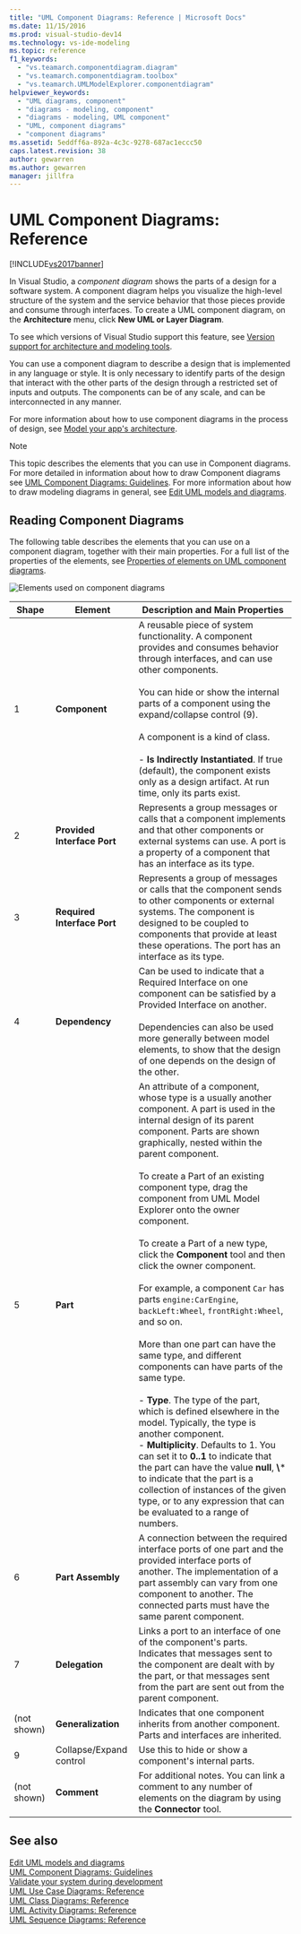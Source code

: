 ```yaml
---
title: "UML Component Diagrams: Reference | Microsoft Docs"
ms.date: 11/15/2016
ms.prod: visual-studio-dev14
ms.technology: vs-ide-modeling
ms.topic: reference
f1_keywords: 
  - "vs.teamarch.componentdiagram.diagram"
  - "vs.teamarch.componentdiagram.toolbox"
  - "vs.teamarch.UMLModelExplorer.componentdiagram"
helpviewer_keywords: 
  - "UML diagrams, component"
  - "diagrams - modeling, component"
  - "diagrams - modeling, UML component"
  - "UML, component diagrams"
  - "component diagrams"
ms.assetid: 5eddff6a-892a-4c3c-9278-687ac1eccc50
caps.latest.revision: 38
author: gewarren
ms.author: gewarren
manager: jillfra
---
```

# UML Component Diagrams: Reference
[!INCLUDE[vs2017banner](../includes/vs2017banner.md)]

In Visual Studio, a *component diagram* shows the parts of a design for a software system. A component diagram helps you visualize the high-level structure of the system and the service behavior that those pieces provide and consume through interfaces. To create a UML component diagram, on the **Architecture** menu, click **New UML or Layer Diagram**.  

 To see which versions of Visual Studio support this feature, see [Version support for architecture and modeling tools](../modeling/what-s-new-for-design-in-visual-studio.md#VersionSupport).  

 You can use a component diagram to describe a design that is implemented in any language or style. It is only necessary to identify parts of the design that interact with the other parts of the design through a restricted set of inputs and outputs. The components can be of any scale, and can be interconnected in any manner.  

 For more information about how to use component diagrams in the process of design, see [Model your app's architecture](../modeling/model-your-app-s-architecture.md).  

> [!NOTE]
> This topic describes the elements that you can use in Component diagrams. For more detailed in information about how to draw Component diagrams see [UML Component Diagrams: Guidelines](../modeling/uml-component-diagrams-guidelines.md). For more information about how to draw modeling diagrams in general, see [Edit UML models and diagrams](../modeling/edit-uml-models-and-diagrams.md).  

## Reading Component Diagrams  
 The following table describes the elements that you can use on a component diagram, together with their main properties. For a full list of the properties of the elements, see [Properties of elements on UML component diagrams](../modeling/properties-of-elements-on-uml-component-diagrams.md).  

 ![Elements used on component diagrams](../modeling/media/uml-compovreading.png "UML_CompOvReading")  

|  **Shape**  |         **Element**         |                                                                                                                                                                                                                                                                                                                                                                                                                                                                                                                                         **Description and Main Properties**                                                                                                                                                                                                                                                                                                                                                                                                                                                                                                                                          |
|-------------|-----------------------------|----------------------------------------------------------------------------------------------------------------------------------------------------------------------------------------------------------------------------------------------------------------------------------------------------------------------------------------------------------------------------------------------------------------------------------------------------------------------------------------------------------------------------------------------------------------------------------------------------------------------------------------------------------------------------------------------------------------------------------------------------------------------------------------------------------------------------------------------------------------------------------------------------------------------------------------------------------------------------------------------------------------------------------------------------------------------------------------------------------------------|
|      1      |        **Component**        |                                                                                                                                                                                                                                                                                                                                  A reusable piece of system functionality. A component provides and consumes behavior through interfaces, and can use other components.<br /><br /> You can hide or show the internal parts of a component using the expand/collapse control (9).<br /><br /> A component is a kind of class.<br /><br /> -   **Is Indirectly Instantiated**. If true (default), the component exists only as a design artifact. At run time, only its parts exist.                                                                                                                                                                                                                                                                                                                                  |
|      2      | **Provided Interface Port** |                                                                                                                                                                                                                                                                                                                                                                                                                                                            Represents a group messages or calls that a component implements and that other components or external systems can use. A port is a property of a component that has an interface as its type.                                                                                                                                                                                                                                                                                                                                                                                                                                                            |
|      3      | **Required Interface Port** |                                                                                                                                                                                                                                                                                                                                                                                                                                    Represents a group of messages or calls that the component sends to other components or external systems. The component is designed to be coupled to components that provide at least these operations. The port has an interface as its type.                                                                                                                                                                                                                                                                                                                                                                                                                                    |
|      4      |       **Dependency**        |                                                                                                                                                                                                                                                                                                                                                                                                                     Can be used to indicate that a Required Interface on one component can be satisfied by a Provided Interface on another.<br /><br /> Dependencies can also be used more generally between model elements, to show that the design of one depends on the design of the other.                                                                                                                                                                                                                                                                                                                                                                                                                      |
|      5      |          **Part**           | An attribute of a component, whose type is a usually another component. A part is used in the internal design of its parent component. Parts are shown graphically, nested within the parent component.<br /><br /> To create a Part of an existing component type, drag the component from UML Model Explorer onto the owner component.<br /><br /> To create a Part of a new type, click the **Component** tool and then click the owner component.<br /><br /> For example, a component `Car` has parts `engine:CarEngine`, `backLeft:Wheel`, `frontRight:Wheel`, and so on.<br /><br /> More than one part can have the same type, and different components can have parts of the same type.<br /><br /> -   **Type**. The type of the part, which is defined elsewhere in the model. Typically, the type is another component.<br />-   **Multiplicity**. Defaults to 1. You can set it to **0..1** to indicate that the part can have the value **null**, **\\**\* to indicate that the part is a collection of instances of the given type, or to any expression that can be evaluated to a range of numbers. |
|      6      |      **Part Assembly**      |                                                                                                                                                                                                                                                                                                                                                                                                                                  A connection between the required interface ports of one part and the provided interface ports of another. The implementation of a part assembly can vary from one component to another. The connected parts must have the same parent component.                                                                                                                                                                                                                                                                                                                                                                                                                                   |
|      7      |       **Delegation**        |                                                                                                                                                                                                                                                                                                                                                                                                                                                 Links a port to an interface of one of the component's parts. Indicates that messages sent to the component are dealt with by the part, or that messages sent from the part are sent out from the parent component.                                                                                                                                                                                                                                                                                                                                                                                                                                                  |
| (not shown) |     **Generalization**      |                                                                                                                                                                                                                                                                                                                                                                                                                                                                                                          Indicates that one component inherits from another component. Parts and interfaces are inherited.                                                                                                                                                                                                                                                                                                                                                                                                                                                                                                           |
|      9      |   Collapse/Expand control   |                                                                                                                                                                                                                                                                                                                                                                                                                                                                                                                                Use this to hide or show a component's internal parts.                                                                                                                                                                                                                                                                                                                                                                                                                                                                                                                                |
| (not shown) |         **Comment**         |                                                                                                                                                                                                                                                                                                                                                                                                                                                                                                For additional notes. You can link a comment to any number of elements on the diagram by using the **Connector** tool.                                                                                                                                                                                                                                                                                                                                                                                                                                                                                                |

## See also  
 [Edit UML models and diagrams](../modeling/edit-uml-models-and-diagrams.md)   
 [UML Component Diagrams: Guidelines](../modeling/uml-component-diagrams-guidelines.md)   
 [Validate your system during development](../modeling/validate-your-system-during-development.md)   
 [UML Use Case Diagrams: Reference](../modeling/uml-use-case-diagrams-reference.md)   
 [UML Class Diagrams: Reference](../modeling/uml-class-diagrams-reference.md)   
 [UML Activity Diagrams: Reference](../modeling/uml-activity-diagrams-reference.md)   
 [UML Sequence Diagrams: Reference](../modeling/uml-sequence-diagrams-reference.md)
